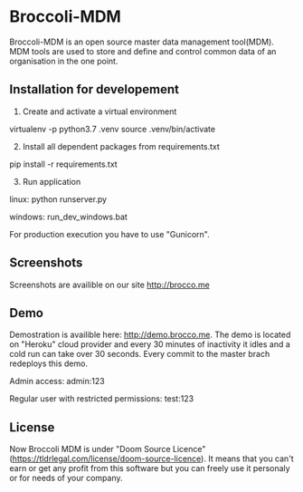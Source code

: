 # Broccoli-MDM
Broccoli-MDM is an open source master data management tool(MDM).
MDM tools are used to store and define and control common data of an organisation in the one point.

## Installation for developement

1. Create and activate a virtual environment

virtualenv -p python3.7 .venv
source .venv/bin/activate

2. Install all dependent packages from requirements.txt

pip install -r requirements.txt

3. Run application

linux: python runserver.py

windows: run_dev_windows.bat

For production execution you have to use "Gunicorn".


## Screenshots
Screenshots are availible on our site
http://brocco.me


## Demo
Demostration is availible here: http://demo.brocco.me.
The demo is located on "Heroku" cloud provider and every 30 minutes of inactivity it idles and a cold run can take over 30 seconds.
Every commit to the master brach redeploys this demo.

Admin access:
admin:123

Regular user with restricted permissions:
test:123

## License
Now Broccoli MDM is under "Doom Source Licence" (https://tldrlegal.com/license/doom-source-licence). It means that you can't earn or get any profit from this software but you can freely use it personaly or for needs of your company.
